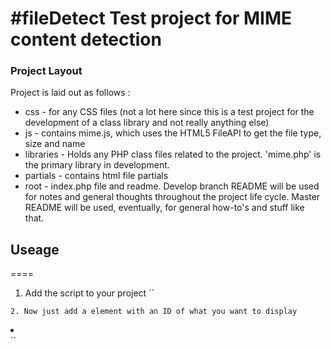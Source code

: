 #fileDetect
Test project for MIME content detection
====

### Project Layout
Project is laid out as follows :
- css - for any CSS files (not a lot here since this is a test project for the development of a class library and not really anything else)
- js - contains mime.js, which uses the HTML5 FileAPI to get the file type, size and name
- libraries - Holds any PHP class files related to the project. 'mime.php' is the primary library in development.
- partials - contains html file partials
- root - index.php file and readme. Develop branch README will be used for notes and general thoughts throughout the project life cycle. Master README will be used, eventually, for general how-to's and stuff like that.

## Useage
====
1. Add the script to your project
``
<script src="js/mime.js"></script>
``
2. Now just add a element with an ID of what you want to display
``
<li id="type"></li>
``